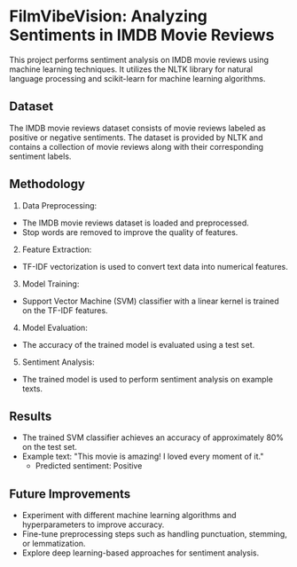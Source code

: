 # FilmVibeVision: Analyzing Sentiments in IMDB Movie Reviews
This project performs sentiment analysis on IMDB movie reviews using machine learning techniques. It utilizes the NLTK library for natural language processing and scikit-learn for machine learning algorithms.

## Dataset
The IMDB movie reviews dataset consists of movie reviews labeled as positive or negative sentiments. The dataset is provided by NLTK and contains a collection of movie reviews along with their corresponding sentiment labels.

## Methodology
1. Data Preprocessing:
  * The IMDB movie reviews dataset is loaded and preprocessed.
  * Stop words are removed to improve the quality of features.
2. Feature Extraction:
  * TF-IDF vectorization is used to convert text data into numerical features.
3. Model Training:
  * Support Vector Machine (SVM) classifier with a linear kernel is trained on the TF-IDF features.
4. Model Evaluation:
  * The accuracy of the trained model is evaluated using a test set.
5. Sentiment Analysis:
  * The trained model is used to perform sentiment analysis on example texts.

## Results
* The trained SVM classifier achieves an accuracy of approximately 80% on the test set.
* Example text: "This movie is amazing! I loved every moment of it."
   * Predicted sentiment: Positive

## Future Improvements
* Experiment with different machine learning algorithms and hyperparameters to improve accuracy.
* Fine-tune preprocessing steps such as handling punctuation, stemming, or lemmatization.
* Explore deep learning-based approaches for sentiment analysis.
